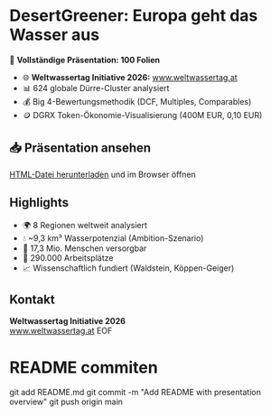 # DesertGreener: Europa geht das Wasser aus

🌊 **Vollständige Präsentation: 100 Folien**
- 🌐 **Weltwassertag Initiative 2026:** www.weltwassertag.at
- 📊 624 globale Dürre-Cluster analysiert
- 💰 Big 4-Bewertungsmethodik (DCF, Multiples, Comparables)
- 🪙 DGRX Token-Ökonomie-Visualisierung (400M EUR, 0,10 EUR)

## 📥 Präsentation ansehen

[HTML-Datei herunterladen](./index.html) und im Browser öffnen

## Highlights
- 🌍 8 Regionen weltweit analysiert
- 💧 ~9,3 km³ Wasserpotenzial (Ambition-Szenario)
- 👥 17,3 Mio. Menschen versorgbar
- 💼 290.000 Arbeitsplätze
- 📈 Wissenschaftlich fundiert (Waldstein, Köppen-Geiger)

## Kontakt
**Weltwassertag Initiative 2026**  
www.weltwassertag.at
EOF

# README commiten
git add README.md
git commit -m "Add README with presentation overview"
git push origin main
